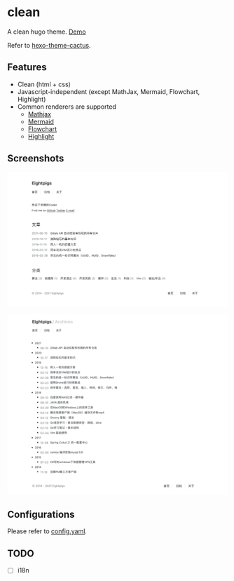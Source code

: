 # clean

A clean hugo theme. [Demo](https://eightpigs.io)

Refer to [hexo-theme-cactus](https://github.com/probberechts/hexo-theme-cactus).

## Features

- Clean (html + css)
- Javascript-independent (except MathJax, Mermaid, Flowchart, Highlight)
- Common renderers are supported
  - [Mathjax](https://github.com/mathjax/MathJax)
  - [Mermaid](https://github.com/mermaid-js/mermaid)
  - [Flowchart](https://github.com/adrai/flowchart.js)
  - [Highlight](https://github.com/highlightjs/highlight.js)

## Screenshots

![home page](screenshots/home.jpg)

![archives or list page](screenshots/archives.png)

## Configurations

Please refer to [config.yaml](./config.yaml).

## TODO

- [ ] i18n
